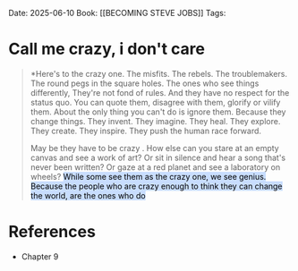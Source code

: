 Date: 2025-06-10
Book: [[BECOMING STEVE JOBS]]
Tags: 
#

# Call me crazy, i don't care

> *Here's to the crazy one. The misfits. The rebels. The troublemakers. The round pegs in the square holes.
> The ones who see things differently, They're not fond of rules. And they have no respect for the status quo.
> You can quote them, disagree with them, glorify or vilify them.  About the only thing you can't  do is ignore them.
> Because they change things. They invent. They imagine. They heal. They explore. They create. They inspire. They push
> the human race forward.
> 
> May be they have to be crazy .
> How else can you stare at an empty canvas and see a work of art? Or sit in silence and hear a song that's never been written?
> Or gaze at a red planet and see a laboratory on wheels?
> <mark style="background: #ADCCFFA6;">While some see them as the crazy one, we see genius. Because the people who are crazy enough to think they can 
 change the world, are the ones who do</mark>
# References 
- Chapter 9